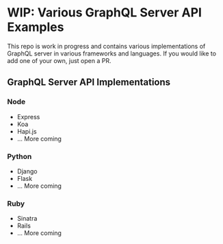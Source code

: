 # WIP: Various GraphQL Server API Examples

This repo is work in progress and contains various implementations of GraphQL server in various frameworks and languages. If you would like to add one of your own, just open a PR.

## GraphQL Server API Implementations

### Node
* Express
* Koa
* Hapi.js
* ... More coming

### Python
* Django
* Flask
* ... More coming

### Ruby
* Sinatra
* Rails
* ... More coming
